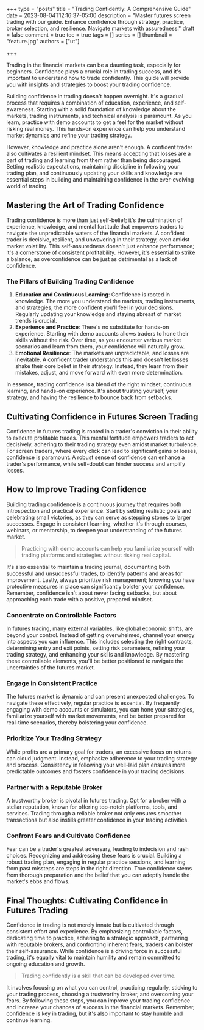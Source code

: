 +++
type = "posts"
title = "Trading Confidently: A Comprehensive Guide"
date =  2023-08-04T12:16:37-05:00
description = "Master futures screen trading with our guide. Enhance confidence through strategy, practice, broker selection, and resilience. Navigate markets with assuredness."
draft = false
comment = true
toc = true
tags = []
series = []
thumbnail = "feature.jpg"
authors = ["ut"]

+++

Trading in the financial markets can be a daunting task, especially for beginners. Confidence plays a crucial role in trading success, and it's important to understand how to trade confidently. This guide will provide you with insights and strategies to boost your trading confidence.

Building confidence in trading doesn't happen overnight. It's a gradual process that requires a combination of education, experience, and self-awareness. Starting with a solid foundation of knowledge about the markets, trading instruments, and technical analysis is paramount. As you learn, practice with demo accounts to get a feel for the market without risking real money. This hands-on experience can help you understand market dynamics and refine your trading strategy.

However, knowledge and practice alone aren't enough. A confident trader also cultivates a resilient mindset. This means accepting that losses are a part of trading and learning from them rather than being discouraged. Setting realistic expectations, maintaining discipline in following your trading plan, and continuously updating your skills and knowledge are essential steps in building and maintaining confidence in the ever-evolving world of trading.


## Mastering the Art of Trading Confidence

Trading confidence is more than just self-belief; it's the culmination of experience, knowledge, and mental fortitude that empowers traders to navigate the unpredictable waters of the financial markets. A confident trader is decisive, resilient, and unwavering in their strategy, even amidst market volatility. This self-assuredness doesn't just enhance performance; it's a cornerstone of consistent profitability. However, it's essential to strike a balance, as overconfidence can be just as detrimental as a lack of confidence.

### The Pillars of Building Trading Confidence

1. **Education and Continuous Learning**: Confidence is rooted in knowledge. The more you understand the markets, trading instruments, and strategies, the more confident you'll feel in your decisions. Regularly updating your knowledge and staying abreast of market trends is crucial.
2. **Experience and Practice**: There's no substitute for hands-on experience. Starting with demo accounts allows traders to hone their skills without the risk. Over time, as you encounter various market scenarios and learn from them, your confidence will naturally grow.
3. **Emotional Resilience**: The markets are unpredictable, and losses are inevitable. A confident trader understands this and doesn't let losses shake their core belief in their strategy. Instead, they learn from their mistakes, adjust, and move forward with even more determination.

In essence, trading confidence is a blend of the right mindset, continuous learning, and hands-on experience. It's about trusting yourself, your strategy, and having the resilience to bounce back from setbacks.

## Cultivating Confidence in Futures Screen Trading

Confidence in futures trading is rooted in a trader's conviction in their ability to execute profitable trades. This mental fortitude empowers traders to act decisively, adhering to their trading strategy even amidst market turbulence. For screen traders, where every click can lead to significant gains or losses, confidence is paramount. A robust sense of confidence can enhance a trader's performance, while self-doubt can hinder success and amplify losses.


## How to Improve Trading Confidence

Building trading confidence is a continuous journey that requires both introspection and practical experience. Start by setting realistic goals and celebrating small victories, as they can serve as stepping stones to larger successes. Engage in consistent learning, whether it's through courses, webinars, or mentorship, to deepen your understanding of the futures market.

> Practicing with demo accounts can help you familiarize yourself with trading platforms and strategies without risking real capital.

It's also essential to maintain a trading journal, documenting both successful and unsuccessful trades, to identify patterns and areas for improvement. Lastly, always prioritize risk management; knowing you have protective measures in place can significantly bolster your confidence. Remember, confidence isn't about never facing setbacks, but about approaching each trade with a positive, prepared mindset.

### Concentrate on Controllable Factors

In futures trading, many external variables, like global economic shifts, are beyond your control. Instead of getting overwhelmed, channel your energy into aspects you can influence. This includes selecting the right contracts, determining entry and exit points, setting risk parameters, refining your trading strategy, and enhancing your skills and knowledge. By mastering these controllable elements, you'll be better positioned to navigate the uncertainties of the futures market.

### Engage in Consistent Practice

The futures market is dynamic and can present unexpected challenges. To navigate these effectively, regular practice is essential. By frequently engaging with demo accounts or simulators, you can hone your strategies, familiarize yourself with market movements, and be better prepared for real-time scenarios, thereby bolstering your confidence.

### Prioritize Your Trading Strategy

While profits are a primary goal for traders, an excessive focus on returns can cloud judgment. Instead, emphasize adherence to your trading strategy and process. Consistency in following your well-laid plan ensures more predictable outcomes and fosters confidence in your trading decisions.

### Partner with a Reputable Broker

A trustworthy broker is pivotal in futures trading. Opt for a broker with a stellar reputation, known for offering top-notch platforms, tools, and services. Trading through a reliable broker not only ensures smoother transactions but also instills greater confidence in your trading activities.

### Confront Fears and Cultivate Confidence

Fear can be a trader's greatest adversary, leading to indecision and rash choices. Recognizing and addressing these fears is crucial. Building a robust trading plan, engaging in regular practice sessions, and learning from past missteps are steps in the right direction. True confidence stems from thorough preparation and the belief that you can adeptly handle the market's ebbs and flows.

## Final Thoughts: Cultivating Confidence in Futures Trading

Confidence in trading is not merely innate but is cultivated through consistent effort and experience. By emphasizing controllable factors, dedicating time to practice, adhering to a strategic approach, partnering with reputable brokers, and confronting inherent fears, traders can bolster their self-assurance. While confidence is a driving force in successful trading, it's equally vital to maintain humility and remain committed to ongoing education and growth.

> Trading confidently is a skill that can be developed over time.

It involves focusing on what you can control, practicing regularly, sticking to your trading process, choosing a trustworthy broker, and overcoming your fears. By following these steps, you can improve your trading confidence and increase your chances of success in the financial markets. Remember, confidence is key in trading, but it's also important to stay humble and continue learning.
